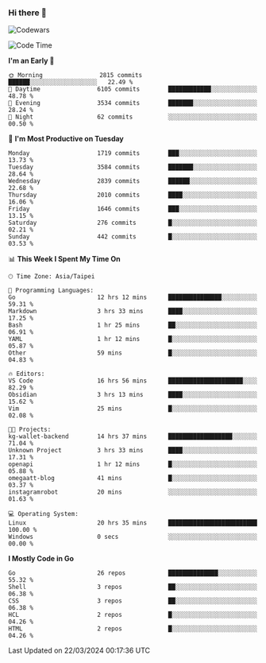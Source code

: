 ### Hi there 👋

![Codewars](https://www.codewars.com/users/omegaatt36/badges/small)

<!--START_SECTION:waka-->
![Code Time](http://img.shields.io/badge/Code%20Time-2%2C256%20hrs%2018%20mins-blue)

**I'm an Early 🐤** 

```text
🌞 Morning                2815 commits        ██████░░░░░░░░░░░░░░░░░░░   22.49 % 
🌆 Daytime                6105 commits        ████████████░░░░░░░░░░░░░   48.78 % 
🌃 Evening                3534 commits        ███████░░░░░░░░░░░░░░░░░░   28.24 % 
🌙 Night                  62 commits          ░░░░░░░░░░░░░░░░░░░░░░░░░   00.50 % 
```
📅 **I'm Most Productive on Tuesday** 

```text
Monday                   1719 commits        ███░░░░░░░░░░░░░░░░░░░░░░   13.73 % 
Tuesday                  3584 commits        ███████░░░░░░░░░░░░░░░░░░   28.64 % 
Wednesday                2839 commits        ██████░░░░░░░░░░░░░░░░░░░   22.68 % 
Thursday                 2010 commits        ████░░░░░░░░░░░░░░░░░░░░░   16.06 % 
Friday                   1646 commits        ███░░░░░░░░░░░░░░░░░░░░░░   13.15 % 
Saturday                 276 commits         █░░░░░░░░░░░░░░░░░░░░░░░░   02.21 % 
Sunday                   442 commits         █░░░░░░░░░░░░░░░░░░░░░░░░   03.53 % 
```


📊 **This Week I Spent My Time On** 

```text
🕑︎ Time Zone: Asia/Taipei

💬 Programming Languages: 
Go                       12 hrs 12 mins      ███████████████░░░░░░░░░░   59.31 % 
Markdown                 3 hrs 33 mins       ████░░░░░░░░░░░░░░░░░░░░░   17.25 % 
Bash                     1 hr 25 mins        ██░░░░░░░░░░░░░░░░░░░░░░░   06.91 % 
YAML                     1 hr 12 mins        █░░░░░░░░░░░░░░░░░░░░░░░░   05.87 % 
Other                    59 mins             █░░░░░░░░░░░░░░░░░░░░░░░░   04.83 % 

🔥 Editors: 
VS Code                  16 hrs 56 mins      █████████████████████░░░░   82.29 % 
Obsidian                 3 hrs 13 mins       ████░░░░░░░░░░░░░░░░░░░░░   15.62 % 
Vim                      25 mins             █░░░░░░░░░░░░░░░░░░░░░░░░   02.08 % 

🐱‍💻 Projects: 
kg-wallet-backend        14 hrs 37 mins      ██████████████████░░░░░░░   71.04 % 
Unknown Project          3 hrs 33 mins       ████░░░░░░░░░░░░░░░░░░░░░   17.31 % 
openapi                  1 hr 12 mins        █░░░░░░░░░░░░░░░░░░░░░░░░   05.88 % 
omegaatt-blog            41 mins             █░░░░░░░░░░░░░░░░░░░░░░░░   03.37 % 
instagramrobot           20 mins             ░░░░░░░░░░░░░░░░░░░░░░░░░   01.63 % 

💻 Operating System: 
Linux                    20 hrs 35 mins      █████████████████████████   100.00 % 
Windows                  0 secs              ░░░░░░░░░░░░░░░░░░░░░░░░░   00.00 % 
```

**I Mostly Code in Go** 

```text
Go                       26 repos            ██████████████░░░░░░░░░░░   55.32 % 
Shell                    3 repos             ██░░░░░░░░░░░░░░░░░░░░░░░   06.38 % 
CSS                      3 repos             ██░░░░░░░░░░░░░░░░░░░░░░░   06.38 % 
HCL                      2 repos             █░░░░░░░░░░░░░░░░░░░░░░░░   04.26 % 
HTML                     2 repos             █░░░░░░░░░░░░░░░░░░░░░░░░   04.26 % 
```




 Last Updated on 22/03/2024 00:17:36 UTC
<!--END_SECTION:waka-->

<!--
**omegaatt36/omegaatt36** is a ✨ _special_ ✨ repository because its `README.md` (this file) appears on your GitHub profile.

Here are some ideas to get you started:

- 🔭 I’m currently working on ...
- 🌱 I’m currently learning ...
- 👯 I’m looking to collaborate on ...
- 🤔 I’m looking for help with ...
- 💬 Ask me about ...
- 📫 How to reach me: ...
- 😄 Pronouns: ...
- ⚡ Fun fact: ...
-->
